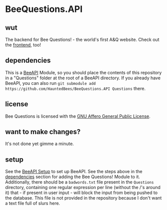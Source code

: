 # BeeQuestions.API

## wut
The backend for Bee Questions! - the world's first A&Q website. Check out the [frontend](https://github.com/HauntedBees/BeeQuestions.Site/), too!

## dependencies
This is a [BeeAPI](https://github.com/HauntedBees/BeeAPI) Module, so you should place the contents of this repository in a "Questions" folder at the root of a BeeAPI directory. If you already have BeeAPI, you can also run `git submodule add https://github.com/HauntedBees/BeeQuestions.API Questions` there.

## license
Bee Questions is licensed with the [GNU Affero General Public License](https://www.gnu.org/licenses/agpl-3.0.en.html).

## want to make changes?
It's not done yet gimme a minute.

## setup
See the [BeeAPI Setup](https://github.com/HauntedBees/BeeAPI#setup) to set up BeeAPI. See the steps above in the [dependencies](#dependencies) section for adding the Bee Questions! Module to it. Additionally, there should be a `badwords.txt` file present in the `Questions` directory, containing one regular expression per line (without the /'s around it) that - if present in user input - will block the input from being pushed to the database. This file is not provided in the repository because I don't want a text file full of slurs here.